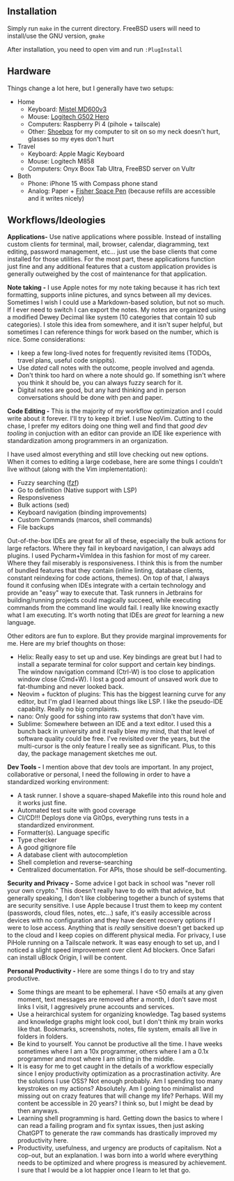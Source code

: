 ## Installation

Simply run `make` in the current directory. FreeBSD users will need to install/use the GNU version, `gmake`

After installation, you need to open vim and run `:PlugInstall`

## Hardware

Things change a lot here, but I generally have two setups:

- Home
    - Keyboard: [Mistel MD600v3](https://mistelkeyboard.com/products/d7283e95f4ffcbc7b90f2dc54d1a0468)
    - Mouse: [Logitech G502 Hero](https://www.logitechg.com/en-us/products/gaming-mice/g502-hero-gaming-mouse.910-005469.html)
    - Computers: Raspberry Pi 4 (pihole + tailscale)
    - Other: [Shoebox](https://www.outdoorgearlab.com/reviews/climbing/climbing-shoes-womens/scarpa-furia-s) for my computer to sit on so my neck doesn't hurt, glasses so my eyes don't hurt
- Travel
    - Keyboard: Apple Magic Keyboard
    - Mouse: Logitech M858
    - Computers: Onyx Boox Tab Ultra, FreeBSD server on Vultr
- Both
    - Phone: iPhone 15 with Compass phone stand
    - Analog: Paper + [Fisher Space Pen](https://www.spacepen.com) (because refills are accessible and it writes nicely)


## Workflows/Ideologies

**Applications-** Use native applications where possible. Instead of installing custom clients for terminal, 
mail, browser, calendar, diagramming, text editing, password management, etc... just use the base clients 
that come installed for those utilities. For the most part, these applications function just fine and any 
additional features that a custom application provides is generally outweighed by the cost of maintenance 
for that application.

**Note taking -** I use Apple notes for my note taking because it has rich text formatting, supports inline
pictures, and syncs between all my devices. Sometimes I wish I could use a Markdown-based solution, but not
so much. If I ever need to switch I can export the notes. My notes are organized using a modified Dewey
Decimal like system (10 categories that contain 10 sub categories). I stole this idea from somewhere, and it
isn't super helpful, but sometimes I can reference things for work based on the number, which is nice. Some
considerations:

- I keep a few long-lived notes for frequently revisited items (TODOs, travel plans, useful code snippits).
- Use _dated_ call notes with the outcome, people involved and agenda.
- Don't think too hard on where a note should go. If something isn't where you think it should be, you can always fuzzy search for it.
- Digital notes are good, but any hard thinking and in person conversations should be done with pen and paper.

**Code Editing -** This is the majority of my workflow optimization and I could write about it forever. I'll try to keep it brief. I use NeoVim. Cutting to the chase, I prefer my editors doing one thing well and find that _good dev tooling_ in conjuction with an editor can provide an IDE like experience with standardization among programmers in an organization.

I have used almost everything and still love checking out new options. When it comes to editing a large codebase, here are some things I couldn't live without (along with the Vim implementation):

- Fuzzy searching ([fzf](https://github.com/junegunn/fzf))
- Go to definition (Native support with LSP)
- Responsiveness
- Bulk actions (sed)
- Keyboard navigation (binding improvements)
- Custom Commands (marcos, shell commands)
- File backups

Out-of-the-box IDEs are great for all of these, especially the bulk actions for large refactors. Where they fail in keyboard navigation, I can always add plugins. I used Pycharm+VimIdea in this fashion for most of my career. Where they fail miserably is responsiveness. I think this is from the number of bundled features that they contain (inline linting, database clients, constant reindexing for code actions, themes). On top of that, I always found it confusing when IDEs integrate with a certain technology and provide an "easy" way to execute that. Task runners in Jetbrains for building/running projects could magically succeed, while executing commands from the command line would fail. I really like knowing exactly what I am executing. It's worth noting that IDEs are _great_ for learning a new language.

Other editors are fun to explore. But they provide marginal improvements for me. Here are my brief thoughts on those:
- Helix: Really easy to set up and use. Key bindings are great but I had to install a separate terminal for color support and certain key bindings. The window navigation command (Ctrl-W) is too close to application window close (Cmd+W). I lost a good amount of unsaved work due to fat-thumbing and never looked back. 
- Neovim + fuckton of plugins: This has the biggest learning curve for any editor, but I'm glad I learned about things like LSP. I like the pseudo-IDE capabilty. Really no big complaints.
- nano: Only good for sshing into raw systems that don't have vim.
- Sublime: Somewhere between an IDE and a text editor. I used this a bunch back in university and it really blew my mind, that that level of software quality could be free. I've revisited over the years, but the multi-cursor is the only feature I really see as significant. Plus, to this day, the package management sketches me out.

**Dev Tools -** I mention above that dev tools are important. In any project, collaborative or personal, I need the following in order to have a standardized working environment:

- A task runner. I shove a square-shaped Makefile into this round hole and it works just fine.
- Automated test suite with good coverage
- CI/CD!!! Deploys done via GitOps, everything runs tests in a standardized environment.
- Formatter(s). Language specific
- Type checker
- A good gitignore file
- A database client with autocompletion
- Shell completion and reverse-searching
- Centralized documentation. For APIs, those should be self-documenting.

**Security and Privacy -** Some advice I got back in school was "never roll your own crypto." This doesn't really have to do with that advice, but generally speaking, I don't like clobbering together a bunch of systems that are security sensitive. I use Apple because I trust them to keep my content (passwords, cloud files, notes, etc...) safe, it's easily accessible across devices with no configuration and they have decent recovery options if I were to lose access. Anything that is _really_ sensitive doesn't get backed up to the cloud and I keep copies on different physical media. For privacy, I use PiHole running on a Tailscale network. It was easy enough to set up, and I noticed a slight speed improvement over client Ad blockers. Once Safari can install uBlock Origin, I will be content.

**Personal Productivity -** Here are some things I do to try and stay productive. 

- Some things are meant to be ephemeral. I have <50 emails at any given moment, text messages are removed after a month, I don't save most links I visit, I aggresively prune accounts and services.
- Use a heirarchical system for organizing knowledge. Tag based systems and knowledge graphs might look cool, but I don't think my brain works like that. Bookmarks, screenshots, notes, file system, emails all live in folders in folders.
- Be kind to yourself. You cannot be productive all the time. I have weeks sometimes where I am a 10x programmer, others where I am a 0.1x programmer and most where I am sitting in the middle.
- It is easy for me to get caught in the details of a workflow especially since I enjoy productivity optimization as a procrastination activity. Are the solutions I use OSS? Not enough probably. Am I spending too many keystrokes on my actions? Absolutely. Am I going too minimalist and missing out on crazy features that will change my life? Perhaps. Will my content be accessible in 20 years? I think so, but I might be dead by then anyways.
- Learning shell programming is hard. Getting down the basics to where I can read a failing program and fix syntax issues, then just asking ChatGPT to generate the raw commands has drastically improved my productivity here.
- Productivity, usefulness, and urgency are products of capitalism. Not a cop-out, but an explanation. I was born into a world where everything needs to be optimized and where progress is measured by achievement. I sure that I would be a lot happier once I learn to let that go.
